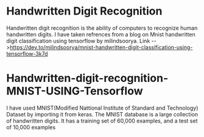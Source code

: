 
# Handwritten Digit Recognition
Handwritten digit recognition is the ability of computers to recognize human handwritten digits.
I have taken refrences from a blog on Mnist handwritten digit classification using tensorflow
by milindsoorya.
Link -->https://dev.to/milindsoorya/mnist-handwritten-digit-classification-using-tensorflow-3k7d



# Handwritten-digit-recognition-MNIST-USING-Tensorflow

I have used MNIST(Modified Nattional Institute of Standard and Technology) Dataset by importing it 
from keras. 
The MNIST database is a large collection of handwritten digits.
It has a training set of 60,000 examples, and a test set of 10,000 examples
